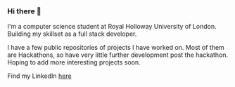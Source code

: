 ### Hi there 👋

I'm a computer science student at Royal Holloway University of London. Building my skillset as a full stack developer.

I have a few public repositories of projects I have worked on. Most of them are Hackathons, so have very little further development post the hackathon. Hoping to add more interesting projects soon.

Find my LinkedIn [here](linkedin.com/in/sean-escreet)

<!--
**seany067/seany067** is a ✨ _special_ ✨ repository because its `README.md` (this file) appears on your GitHub profile.

Here are some ideas to get you started:

- 🔭 I’m currently working on ...
- 🌱 I’m currently learning ...
- 👯 I’m looking to collaborate on ...
- 🤔 I’m looking for help with ...
- 💬 Ask me about ...
- 📫 How to reach me: ...
- 😄 Pronouns: ...
- ⚡ Fun fact: ...
-->
